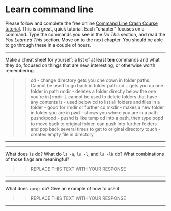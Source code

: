 # Learn command line

Please follow and complete the free online [Command Line Crash Course
tutorial](http://cli.learncodethehardway.org/book/). This is a great,
quick tutorial. Each "chapter" focuses on a command. Type the commands
you see in the _Do This_ section, and read the _You Learned This_
section. Move on to the next chapter. You should be able to go through
these in a couple of hours.


---

Make a cheat sheet for yourself: a list of at least **ten** commands and what they do, focused on things that are new, interesting, or otherwise worth remembering.

> > *cd* - change directory gets you one down in folder paths. Cannot be used to go back in folder path. cd .. gets you up one folder in path
rmdir - deletes a folder directly below the one you're in [rmdir <folder name>]. cannot be used to delete folders that have any contents
ls - used below cd to list all folders and files in a folder - good for rmdir or further cd
mkdir - makes a new folder in folder you are in
pwd - shows you where you are in a path
pushd/popd - pushd is like temp cd into a path, then type popd to move back to original folder. can push into further folders and pop back several times to get to original directory
touch - creates empty file in directory

---


---

What does `ls` do? What do `ls -a`, `ls -l`, and `ls -lh` do? What combinations of those flags are meaningful?

> > REPLACE THIS TEXT WITH YOUR RESPONSE

---


---

What does `xargs` do? Give an example of how to use it.

> > REPLACE THIS TEXT WITH YOUR RESPONSE

---


